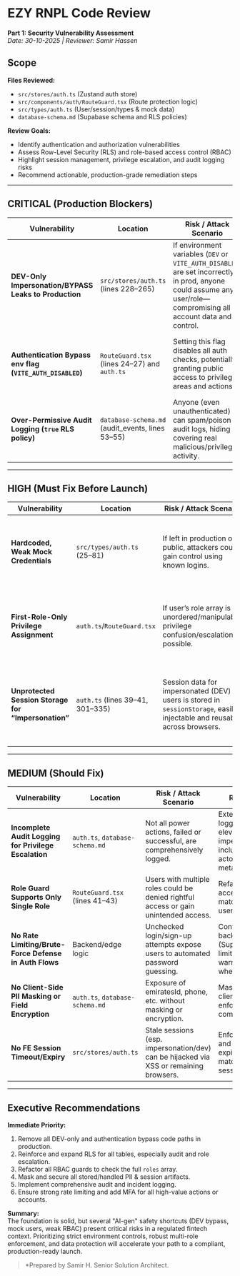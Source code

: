 # EZY RNPL Code Review  
**Part 1: Security Vulnerability Assessment**  
*Date: 30-10-2025 | Reviewer: Samir Hassen*

## Scope

**Files Reviewed:**
- `src/stores/auth.ts` (Zustand auth store)
- `src/components/auth/RouteGuard.tsx` (Route protection logic)
- `src/types/auth.ts` (User/session/types & mock data)
- `database-schema.md` (Supabase schema and RLS policies)

**Review Goals:**
- Identify authentication and authorization vulnerabilities
- Assess Row-Level Security (RLS) and role-based access control (RBAC)
- Highlight session management, privilege escalation, and audit logging risks
- Recommend actionable, production-grade remediation steps

---

## CRITICAL (Production Blockers)

| Vulnerability                                              | Location                               | Risk / Attack Scenario                                                                        | Remediation                                                                                                                      |
|-----------------------------------------------------------|----------------------------------------|-----------------------------------------------------------------------------------------------|----------------------------------------------------------------------------------------------------------------------------------|
| **DEV-Only Impersonation/BYPASS Leaks to Production**     | `src/stores/auth.ts` (lines 228–265)   | If environment variables (`DEV` or `VITE_AUTH_DISABLED`) are set incorrectly in prod, anyone could assume any user/role—compromising all account data and control. | Enforce dead code for all impersonation/bypass in production. Add run-time checks for hostname, enforce CI/CD deployment guards, and log all override attempts.  |
| **Authentication Bypass env flag (`VITE_AUTH_DISABLED`)** | `RouteGuard.tsx` (lines 24–27) and `auth.ts` | Setting this flag disables all auth checks, potentially granting public access to privileged areas and actions. | Remove or production-gate this flag. Abort app start or show a blocking warning if it’s set in any deployed environment.         |
| **Over-Permissive Audit Logging (`true` RLS policy)**     | `database-schema.md` (audit_events, lines 53–55) | Anyone (even unauthenticated) can spam/poison audit logs, hiding or covering real malicious/privileged activity. | Restrict insert policy to `auth.uid() IS NOT NULL`. Log actor, IP, and add validation/rate-limiting for critical events.            |

---

## HIGH (Must Fix Before Launch)

| Vulnerability                                             | Location                        | Risk / Attack Scenario                                                  | Remediation                                                                                                                                            |
|----------------------------------------------------------|---------------------------------|-------------------------------------------------------------------------|--------------------------------------------------------------------------------------------------------------------------------------------------------|
| **Hardcoded, Weak Mock Credentials**                     | `src/types/auth.ts` (25–81)     | If left in production or public, attackers could gain control using known logins.                              | Remove all mock credentials/functions from production builds. Use per-environment test secrets, never hardcoded or source-controlled.                  |
| **First-Role-Only Privilege Assignment**                 | `auth.ts`/`RouteGuard.tsx`      | If user’s role array is unordered/manipulable, privilege confusion/escalation is possible.                    | Always check against the *full* role array for all RBAC decisions, never the first item only. Refactor guards/checks for multi-role.                   |
| **Unprotected Session Storage for “Impersonation”**      | `auth.ts` (lines 39–41, 301–335)| Session data for impersonated (DEV) users is stored in `sessionStorage`, easily injectable and reusable across browsers. | Invalidate impersonated sessions on env/origin change; sign or encrypt session data; strictly forbid import/export across environments.                 |

---

## MEDIUM (Should Fix)

| Vulnerability                                         | Location                    | Risk / Attack Scenario                                                      | Remediation                                                           |
|------------------------------------------------------|-----------------------------|-----------------------------------------------------------------------------|-----------------------------------------------------------------------|
| **Incomplete Audit Logging for Privilege Escalation** | `auth.ts`, `database-schema.md` | Not all power actions, failed or successful, are comprehensively logged.    | Extend audit logging to all elevation and impersonation, include full actor/target/IP metadata.|
| **Role Guard Supports Only Single Role**              | `RouteGuard.tsx` (lines 41–43) | Users with multiple roles could be denied rightful access or gain unintended access.         | Refactor guard to accept any matching role in a user’s roles array.    |
| **No Rate Limiting/Brute-Force Defense in Auth Flows**| Backend/edge logic           | Unchecked login/sign-up attempts expose users to automated password guessing. | Confirm/implement backend (Supabase) rate limiting, add FE warnings and MFA when possible.   |
| **No Client-Side PII Masking or Field Encryption**    | `auth.ts`, `database-schema.md` | Exposure of emiratesId, phone, etc. without masking or encryption.          | Mask/redact PII on client and logs, enforce TLS on all communications. |
| **No FE Session Timeout/Expiry**                     | `src/stores/auth.ts`         | Stale sessions (esp. impersonation/dev) can be hijacked via XSS or remaining browsers.        | Enforce inactivity and absolute expiry timeouts; match Supabase session policies.   |

---

## Executive Recommendations

**Immediate Priority:**  
1. Remove all DEV-only and authentication bypass code paths in production.  
2. Reinforce and expand RLS for all tables, especially audit and role escalation.
3. Refactor all RBAC guards to check the full `roles` array.
4. Mask and secure all stored/handled PII & session artifacts.
5. Implement comprehensive audit and incident logging.
6. Ensure strong rate limiting and add MFA for all high-value actions or accounts.

**Summary:**  
The foundation is solid, but several "AI-gen" safety shortcuts (DEV bypass, mock users, weak RBAC) present critical risks in a regulated fintech context. Prioritizing strict environment controls, robust multi-role enforcement, and data protection will accelerate your path to a compliant, production-ready launch.

> *Prepared by Samir H. Senior Solution Architect.  
